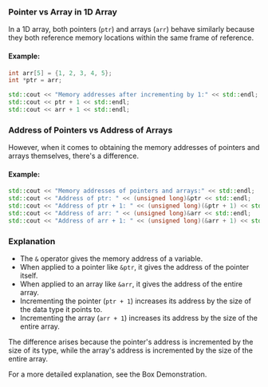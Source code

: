 ### Pointer vs Array in 1D Array

In a 1D array, both pointers (`ptr`) and arrays (`arr`) behave similarly because they both reference memory locations within the same frame of reference.

#### Example:

```cpp
int arr[5] = {1, 2, 3, 4, 5};
int *ptr = arr;

std::cout << "Memory addresses after incrementing by 1:" << std::endl;
std::cout << ptr + 1 << std::endl;
std::cout << arr + 1 << std::endl;
```

### Address of Pointers vs Address of Arrays

However, when it comes to obtaining the memory addresses of pointers and arrays themselves, there's a difference.

#### Example:

```cpp
std::cout << "Memory addresses of pointers and arrays:" << std::endl;
std::cout << "Address of ptr: " << (unsigned long)&ptr << std::endl;
std::cout << "Address of ptr + 1: " << (unsigned long)(&ptr + 1) << std::endl;
std::cout << "Address of arr: " << (unsigned long)&arr << std::endl;
std::cout << "Address of arr + 1: " << (unsigned long)(&arr + 1) << std::endl;
```

### Explanation

- The `&` operator gives the memory address of a variable.
- When applied to a pointer like `&ptr`, it gives the address of the pointer itself.
- When applied to an array like `&arr`, it gives the address of the entire array.
- Incrementing the pointer (`ptr + 1`) increases its address by the size of the data type it points to.
- Incrementing the array (`arr + 1`) increases its address by the size of the entire array.

The difference arises because the pointer's address is incremented by the size of its type, while the array's address is incremented by the size of the entire array.

For a more detailed explanation, see the Box Demonstration.
